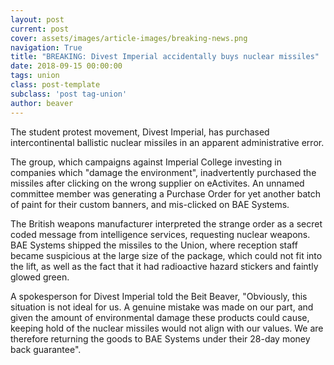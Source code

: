 ```yaml
---
layout: post
current: post
cover: assets/images/article-images/breaking-news.png
navigation: True
title: "BREAKING: Divest Imperial accidentally buys nuclear missiles"
date: 2018-09-15 00:00:00
tags: union
class: post-template
subclass: 'post tag-union'
author: beaver
---
```


The student protest movement, Divest Imperial, has purchased intercontinental ballistic nuclear missiles in an apparent administrative error.

The group, which campaigns against Imperial College investing in companies which "damage the environment", inadvertently purchased the missiles after clicking on the wrong supplier on eActivites. An unnamed committee member was generating a Purchase Order for yet another batch of paint for their custom banners, and mis-clicked on BAE Systems.

The British weapons manufacturer interpreted the strange order as a secret coded message from intelligence services, requesting nuclear weapons. BAE Systems shipped the missiles to the Union, where reception staff became suspicious at the large size of the package, which could not fit into the lift, as well as the fact that it had radioactive hazard stickers and faintly glowed green.

A spokesperson for Divest Imperial told the Beit Beaver, "Obviously, this situation is not ideal for us. A genuine mistake was made on our part, and given the amount of environmental damage these products could cause, keeping hold of the nuclear missiles would not align with our values. We are therefore returning the goods to BAE Systems under their 28-day money back guarantee".
